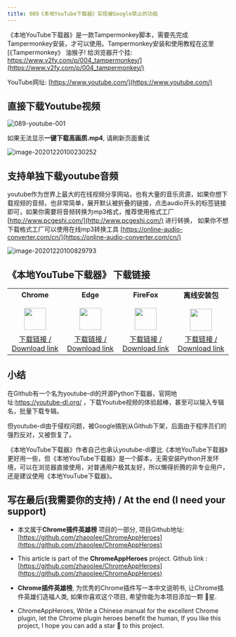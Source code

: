 ```yaml
---
title: 089《本地YouTube下载器》实现被Google禁止的功能
---
```



《本地YouTube下载器》是一款Tampermonkey脚本，需要先完成Tampermonkey安装，才可以使用。Tampermonkey安装和使用教程在这里 [《Tampermonkey》 油猴子! 给浏览器开个挂: https://www.v2fy.com/p/004_tampermonkey/](https://www.v2fy.com/p/004_tampermonkey/)

YouTube网址:  [https://www.youtube.com/](https://www.youtube.com/)

## 直接下载Youtube视频



![089-youtube-001](https://www.v2fy.com/asset/0i/ChromeAppHeroes/page/089-youtube-2020-12-20.assets/089-youtube-001.gif)



如果无法显示**一键下载高画质.mp4**, 请刷新页面重试

![image-20201220100230252](https://www.v2fy.com/asset/0i/ChromeAppHeroes/page/089-youtube-2020-12-20.assets/image-20201220100230252.png)





## 支持单独下载youtube音频



youtube作为世界上最大的在线视频分享网站，也有大量的音乐资源，如果你想下载视频的音频，也非常简单，展开默认被折叠的链接，点击audio开头的标签链接即可，如果你需要将音频转换为mp3格式，推荐使用格式工厂 [http://www.pcgeshi.com/](http://www.pcgeshi.com/) 进行转换， 如果你不想下载格式工厂可以使用在线mp3转换工具 [https://online-audio-converter.com/cn/](https://online-audio-converter.com/cn/)

![image-20201220100829793](https://www.v2fy.com/asset/0i/ChromeAppHeroes/page/089-youtube-2020-12-20.assets/image-20201220100829793.png)



## 《本地YouTube下载器》 下载链接

<table style="table-layout: fixed;">
<tbody>
<tr>
<td><div style="text-align: center;"><div style="font-weight: bold">Chrome</div><br/><div><img  style="width:50px; height:auto;" src="https://www.v2fy.com/asset/0i/ChromeAppHeroes/page/001_markdown_here.assets/chromeappheroes-chrome-icon.png"/></div></div></td>
<td><div style="text-align: center;" ><div style="font-weight: bold">Edge</div><br/><div><img style="width:50px; height:auto;" src="https://www.v2fy.com/asset/0i/ChromeAppHeroes/page/001_markdown_here.assets/chromeappheroes-edge-icon.png"/></div></div></td>
<td><div style="text-align: center;" ><div style="font-weight: bold">FireFox</div><br/><div><img  style="width:50px; height:auto;" src="https://www.v2fy.com/asset/0i/ChromeAppHeroes/page/001_markdown_here.assets/chromeappheroes-firefox-icon.png"/></div></div></td>
<td><div style="text-align: center;" ><div style="font-weight: bold">离线安装包</div><br/><div><img  style="width:50px; height:auto;" src="https://www.v2fy.com/asset/0i/ChromeAppHeroes/page/001_markdown_here.assets/chromeappheroes-github-download.png"/></div></div></td>
</tr>
<tr>
<td>
<div style="text-align: center;">
<a  href="https://greasyfork.org/zh-CN/scripts/369400-local-youtube-downloader">下载链接 / Download link</a>
</div>
</td>
<td>
<div style="text-align: center;"><a  href="https://greasyfork.org/zh-CN/scripts/369400-local-youtube-downloader">下载链接 / Download link</a></div>
</td>
<td>
<div style="text-align: center;"><a  href="https://greasyfork.org/zh-CN/scripts/369400-local-youtube-downloader">下载链接 / Download link</a></div>
</td>
<td>
<div style="text-align: center;"><a  href="https://raw.githubusercontent.com/zhaoolee/ChromeAppHeroes/master/backup/089-youtube.zip">下载链接 / Download link</a></div>
</td>
</tr>
</tbody>
</table>


## 小结



在Github有一个名为youtube-dl的开源Python下载器，官网地址:https://youtube-dl.org/ ，下载Youtube视频的体验超棒，甚至可以输入专辑名，批量下载专辑。

但youtube-dl由于侵权问题，被Google搞到从Github下架，后面由于程序员们的强烈反对，又被恢复了。

《本地YouTube下载器》作者自己也承认youtube-dl要比《本地YouTube下载器》更好用一些，但《本地YouTube下载器》是一个脚本，无需安装Python开发环境，可以在浏览器直接使用，对普通用户极其友好，所以懒得折腾的非专业用户，还是建议使用《本地YouTube下载器》。

## 写在最后(我需要你的支持) / At the end (I need your support)

- 本文属于**Chrome插件英雄榜** 项目的一部分, 项目Github地址: [https://github.com/zhaoolee/ChromeAppHeroes](https://github.com/zhaoolee/ChromeAppHeroes)


- This article is part of the **ChromeAppHeroes** project. Github link : [https://github.com/zhaoolee/ChromeAppHeroes](https://github.com/zhaoolee/ChromeAppHeroes) 

- **Chrome插件英雄榜**, 为优秀的Chrome插件写一本中文说明书, 让Chrome插件英雄们造福人类, 如果你喜欢这个项目, 希望你能为本项目添加一颗 🌟星.

- ChromeAppHeroes, Write a Chinese manual for the excellent Chrome plugin, let the Chrome plugin heroes benefit the human, If you like this project, I hope you can add a star 🌟 to this project.

